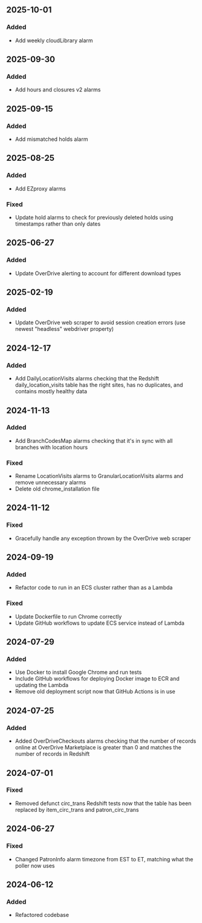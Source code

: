## 2025-10-01
### Added
- Add weekly cloudLibrary alarm

## 2025-09-30
### Added
- Add hours and closures v2 alarms

## 2025-09-15
### Added
- Add mismatched holds alarm

## 2025-08-25
### Added
- Add EZproxy alarms

### Fixed
- Update hold alarms to check for previously deleted holds using timestamps rather than only dates

## 2025-06-27
### Added
- Update OverDrive alerting to account for different download types

## 2025-02-19
### Added
- Update OverDrive web scraper to avoid session creation errors (use newest "headless" webdriver property)

## 2024-12-17
### Added
- Add DailyLocationVisits alarms checking that the Redshift daily_location_visits table has the right sites, has no duplicates, and contains mostly healthy data

## 2024-11-13
### Added
- Add BranchCodesMap alarms checking that it's in sync with all branches with location hours

### Fixed
- Rename LocationVisits alarms to GranularLocationVisits alarms and remove unnecessary alarms
- Delete old chrome_installation file

## 2024-11-12
### Fixed
- Gracefully handle any exception thrown by the OverDrive web scraper

## 2024-09-19
### Added
- Refactor code to run in an ECS cluster rather than as a Lambda

### Fixed
- Update Dockerfile to run Chrome correctly
- Update GitHub workflows to update ECS service instead of Lambda

## 2024-07-29
### Added
- Use Docker to install Google Chrome and run tests
- Include GitHub workflows for deploying Docker image to ECR and updating the Lambda
- Remove old deployment script now that GitHub Actions is in use

## 2024-07-25
### Added
- Added OverDriveCheckouts alarms checking that the number of records online at OverDrive Marketplace is greater than 0 and matches the number of records in Redshift

## 2024-07-01
### Fixed
- Removed defunct circ_trans Redshift tests now that the table has been replaced by item_circ_trans and patron_circ_trans

## 2024-06-27
### Fixed
- Changed PatronInfo alarm timezone from EST to ET, matching what the poller now uses

## 2024-06-12
### Added
- Refactored codebase